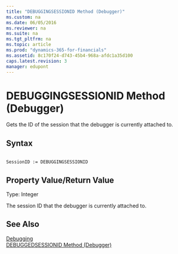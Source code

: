 ```yaml
---
title: "DEBUGGINGSESSIONID Method (Debugger)"
ms.custom: na
ms.date: 06/05/2016
ms.reviewer: na
ms.suite: na
ms.tgt_pltfrm: na
ms.topic: article
ms.prod: "dynamics-365-for-financials"
ms.assetid: 8c170f24-d743-45b4-968a-afdc1a35d100
caps.latest.revision: 3
manager: edupont
---
```

# DEBUGGINGSESSIONID Method (Debugger)
Gets the ID of the session that the debugger is currently attached to.  
  
## Syntax  
  
```  
  
SessionID := DEBUGGINGSESSIONID   
```  
  
## Property Value/Return Value  
 Type: Integer  
  
 The session ID that the debugger is currently attached to.  
  
## See Also  
 [Debugging](Debugging.md)   
 [DEBUGGEDSESSIONID Method \(Debugger\)](devenv-DEBUGGEDSESSIONID-Method-Debugger.md)